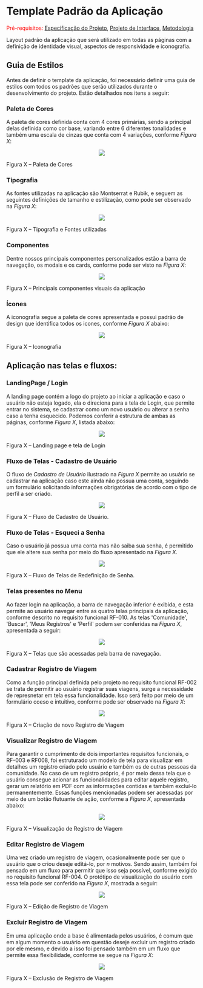 # Template Padrão da Aplicação

<span style="color:red">Pré-requisitos: <a href="2-Especificação do Projeto.md"> Especificação do Projeto</a></span>, <a href="3-Projeto de Interface.md"> Projeto de Interface</a>, <a href="4-Metodologia.md"> Metodologia</a>

Layout padrão da aplicação que será utilizado em todas as páginas com a definição de identidade visual, aspectos de responsividade e iconografia.


## Guia de Estilos
Antes de definir o template da aplicação, foi necessário definir uma guia de estilos com todos os padrões que serão utilizados durante o desenvolvimento do projeto. Estão detalhados nos itens a seguir:

### Paleta de Cores
A paleta de cores definida conta com 4 cores primárias, sendo a principal delas definida como cor base, variando entre 6 diferentes tonalidades e também uma escala de cinzas que conta com 4 variações, conforme *Figura X*:
 <p align="center">
  <img src="/docs/img/PaletaDeCores.png">
 </P>
Figura X – Paleta de Cores


### Tipografia
As fontes utilizadas na aplicação são Montserrat e Rubik, e seguem as seguintes definições de tamanho e estilização, como pode ser observado na *Figura X*:
 <p align="center">
  <img src="/docs/img/Tipografia.png">
 </P>
Figura X – Tipografia e Fontes utilizadas


### Componentes
Dentre nossos principais componentes personalizados estão a barra de navegação, os modais e os cards, conforme pode ser visto na *Figura X*:
 <p align="center">
  <img src="/docs/img/Componentes.png">
 </P>
Figura X – Principais componentes visuais da aplicação


### Ícones
A iconografia segue a paleta de cores apresentada e possui padrão de design que identifica todos os icones, conforme *Figura X* abaixo: 
 <p align="center">
  <img src="/docs/img/Iconografia.png">
 </P>
Figura X – Iconografia


## Aplicação nas telas e fluxos:

### LandingPage / Login
 
A landing page contém a logo do projeto ao iniciar a aplicação e caso o usuário não esteja logado, ela o direciona para a tela de Login, que permite entrar no sistema, se cadastrar como um novo usuário ou alterar a senha caso a tenha esquecido. Podemos conferir a estrutura de ambas as páginas, conforme *Figura X*, listada abaixo:
 <p align="center">
  <img src="/docs/img/DI_LandingPageLogin.png">
 </P>
 Figura X – Landing page e tela de Login 
 
 ### Fluxo de Telas - Cadastro de Usuário
 O fluxo de *Cadastro de Usuário* ilustrado na *Figura X* permite ao usuário se cadastrar na aplicação caso este ainda não possua uma conta, seguindo um formulário solicitando informações obrigatórias de acordo com o tipo de perfil a ser criado.
 <p align="center">
  <img src="/docs/img/DI_CadastroDeUsuário.png">
 </P>
 Figura X –  Fluxo de Cadastro de Usuário.
 
 ### Fluxo de Telas - Esqueci a Senha
 Caso o usuário já possua uma conta mas não saiba sua senha, é permitido que ele altere sua senha por meio do fluxo apresentado na *Figura X*. 
 <p align="center">
  <img src="/docs/img/DI_EsqueciASenha.png">
 </P>
 Figura X – Fluxo de Telas de Redefinição de Senha.
 
 
 ### Telas presentes no Menu
 Ao fazer login na aplicação, a barra de navegação inferior é exibida, e esta permite ao usuário navegar entre as quatro telas principais da aplicação, conforme descrito no requisito funcional RF-010. As telas 'Comunidade', 'Buscar', 'Meus Registros' e 'Perfil' podem ser conferidas na *Figura X*, apresentada a seguir:
 
 <p align="center">
  <img src="/docs/img/DI_TelasPrincipais.png">
 </P>
 Figura X – Telas que são acessadas pela barra de navegação.
 
 ### Cadastrar Registro de Viagem
 Como a função principal definida pelo projeto no requisito funcional RF-002 se trata de permitir ao usuário registrar suas viagens, surge a necessidade de represnetar em tela essa funcionalidade. Isso será feito por meio de um formulário coeso e intuitivo, conforme pode ser observado na *Figura X*:
 <p align="center">
  <img src="/docs/img/DI_CadastrarRegistro.png">
 </P>
 Figura X – Criação de novo Registro de Viagem
 
 ### Visualizar Registro de Viagem
 Para garantir o cumprimento de dois importantes requisitos funcionais, o RF-003 e RF008, foi estruturado um modelo de tela para visualizar em detalhes um registro criado pelo usuário e também os de outras pessoas da comunidade. No caso de um registro próprio, é por meio dessa tela que o usuário consegue acionar as funcionalidades para editar aquele registro, gerar um relatório em PDF com as informações contidas e também excluí-lo permanentemente. Essas funções mencionadas podem ser acessadas por meio de um botão flutuante de ação, conforme a *Figura X*, apresentada abaixo:
 <p align="center">
  <img src="/docs/img/DI_VisualizarRegistro.png">
 </P>
 Figura X – Visualização de Registro de Viagem
 
 ### Editar Registro de Viagem
 Uma vez criado um registro de viagem, ocasionalmente pode ser que o usuário que o criou deseje editá-lo, por *n* motivos. Sendo assim, também foi pensado em um fluxo para permitir que isso seja possível, conforme exigido no requisito funcional RF-004. O protótipo de visualização do usuário com essa tela pode ser conferido na *Figura X*, mostrada a seguir:
 <p align="center">
  <img src="/docs/img/DI_EditarRegistro.png">
 </P>
 Figura X – Edição de Registro de Viagem
 
 ### Excluir Registro de Viagem
 Em uma aplicação onde a base é alimentada pelos usuários, é comum que em algum momento o usuário em questão deseje excluir um registro criado por ele mesmo, e devido a isso foi pensado também em um fluxo que permite essa flexibilidade, conforme se segue na *Figura X*:
 <p align="center">
  <img src="/docs/img/DI_DeletarRegistro.png">
 </P>
 Figura X – Exclusão de Registro de Viagem
 
